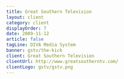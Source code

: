 ```yaml
---
title: Great Southern Television
layout: client
category: client
displayOrder: 7
date: 2009-11-12
article: false
tagLine: DIVA Media System
banner: gstv/the-kick
client: Great Southern Television
clientUrl: http://www.greatsoutherntv.com/
clientLogo: gstv/gstv.png
---
```

